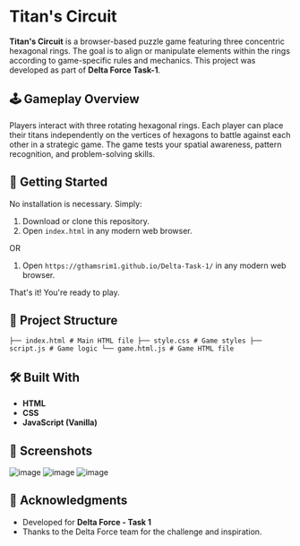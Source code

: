 # Titan's Circuit

**Titan's Circuit** is a browser-based puzzle game featuring three concentric hexagonal rings. The goal is to align or manipulate elements within the rings according to game-specific rules and mechanics. This project was developed as part of **Delta Force Task-1**.

## 🕹️ Gameplay Overview

Players interact with three rotating hexagonal rings. Each player can place their titans independently on the vertices of hexagons to battle against each other in a strategic game. The game tests your spatial awareness, pattern recognition, and problem-solving skills.

## 🚀 Getting Started

No installation is necessary. Simply:

1. Download or clone this repository.
2. Open `index.html` in any modern web browser.

OR

1. Open `https://gthamsrim1.github.io/Delta-Task-1/` in any modern web browser.

That's it! You're ready to play.

## 📂 Project Structure

`├── index.html # Main HTML file
├── style.css # Game styles
├── script.js # Game logic
└── game.html.js # Game HTML file`

## 🛠️ Built With

- **HTML**
- **CSS**
- **JavaScript (Vanilla)**

## 📸 Screenshots

![image](https://github.com/user-attachments/assets/188c0dd2-ea7c-48fe-b50f-6ed8dbb5f944)
![image](https://github.com/user-attachments/assets/e856b97c-74d2-4dd1-882b-a571776bd235)
![image](https://github.com/user-attachments/assets/2112753a-185a-4371-9506-1e73d80e082f)


## 🙏 Acknowledgments

- Developed for **Delta Force - Task 1**
- Thanks to the Delta Force team for the challenge and inspiration.
